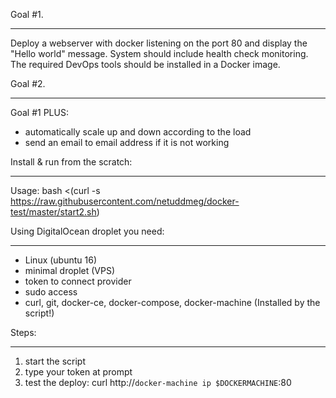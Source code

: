 Goal #1.
********
Deploy a webserver  with docker listening on the port 80 and display the "Hello world" message.
System should include health check monitoring. The required DevOps tools should be installed in a Docker image.

Goal #2.
********
Goal #1 PLUS:
- automatically scale up and down according to the load
- send an email to email address if it is not working


Install & run  from the scratch:
********************************

Usage: bash <(curl -s https://raw.githubusercontent.com/netuddmeg/docker-test/master/start2.sh)

Using DigitalOcean droplet you need:
************************************

- Linux (ubuntu 16)
- minimal droplet (VPS)
- token to connect provider
- sudo access
- curl, git, docker-ce, docker-compose, docker-machine (Installed by the script!)

Steps:
******
1. start the script
2. type your token at prompt
3. test the deploy: curl http://`docker-machine ip $DOCKERMACHINE`:80
